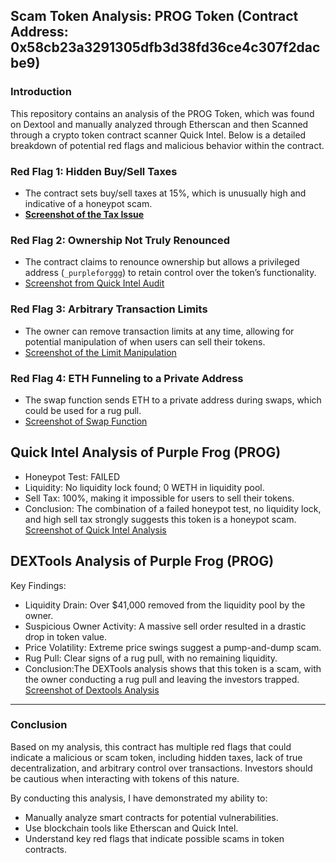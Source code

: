 ## Scam Token Analysis: PROG Token (Contract Address: 0x58cb23a3291305dfb3d38fd36ce4c307f2dacbe9)

### Introduction
This repository contains an analysis of the PROG Token, which was found on Dextool and manually analyzed through Etherscan and then Scanned through a crypto token contract scanner Quick Intel. Below is a detailed breakdown of potential red flags and malicious behavior within the contract.

### Red Flag 1: Hidden Buy/Sell Taxes
- The contract sets buy/sell taxes at 15%, which is unusually high and indicative of a honeypot scam.
- **[Screenshot of the Tax Issue](screenshots/RedFlag1.png)**

### Red Flag 2: Ownership Not Truly Renounced
- The contract claims to renounce ownership but allows a privileged address (`_purpleforggg`) to retain control over the token’s functionality.
- [Screenshot from Quick Intel Audit](screenshots/RedFlag2.png)

### Red Flag 3: Arbitrary Transaction Limits
- The owner can remove transaction limits at any time, allowing for potential manipulation of when users can sell their tokens.
- [Screenshot of the Limit Manipulation](screenshots/RedFlag3.png)

### Red Flag 4: ETH Funneling to a Private Address
- The swap function sends ETH to a private address during swaps, which could be used for a rug pull.
- [Screenshot of Swap Function](screenshots/RedFlag4.png)

## Quick Intel Analysis of Purple Frog (PROG)
- Honeypot Test: FAILED
- Liquidity: No liquidity lock found; 0 WETH in liquidity pool.
- Sell Tax: 100%, making it impossible for users to sell their tokens.
- Conclusion: The combination of a failed honeypot test, no liquidity lock, and high sell tax strongly suggests this token is a honeypot scam.
[Screenshot of Quick Intel Analysis](screenshots/QuickIntel.png)

## DEXTools Analysis of Purple Frog (PROG)
Key Findings:
- Liquidity Drain: Over $41,000 removed from the liquidity pool by the owner.
- Suspicious Owner Activity: A massive sell order resulted in a drastic drop in token value.
- Price Volatility: Extreme price swings suggest a pump-and-dump scam.
- Rug Pull: Clear signs of a rug pull, with no remaining liquidity.
- Conclusion:The DEXTools analysis shows that this token is a scam, with the owner conducting a rug pull and leaving the investors trapped.
[Screenshot of Dextools Analysis](screenshots/QuickIntel.png)




---

### Conclusion

Based on my analysis, this contract has multiple red flags that could indicate a malicious or scam token, including hidden taxes, lack of true decentralization, and arbitrary control over transactions. Investors should be cautious when interacting with tokens of this nature.

By conducting this analysis, I have demonstrated my ability to:
- Manually analyze smart contracts for potential vulnerabilities.
- Use blockchain tools like Etherscan and Quick Intel.
- Understand key red flags that indicate possible scams in token contracts.
